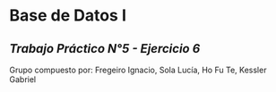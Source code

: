 # Base de Datos I
  
*Trabajo Práctico N°5 - Ejercicio 6*  
---
Grupo compuesto por: Fregeiro Ignacio, Sola Lucía, Ho Fu Te, Kessler Gabriel
